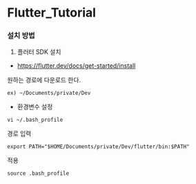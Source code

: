 # Flutter_Tutorial

### 설치 방법

1. 플러터 SDK 설치
  * https://flutter.dev/docs/get-started/install
  
원하는 경로에 다운로드 한다.
```
ex) ~/Documents/private/Dev
```

* 환경변수 설정
```
vi ~/.bash_profile
```
경로 입력
```
export PATH="$HOME/Documents/private/Dev/flutter/bin:$PATH"

```
적용
```
source .bash_profile
```
